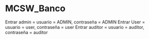# MCSW_Banco


Entrar admin = usuario = ADMIN, contraseña = ADMIN
Entrar User = usuario = user, contraseña = user
Entrar auditor = usuario = auditor, contraseña = auditor 
